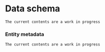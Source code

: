 # Data schema

`The current contents are a work in progress`

### Entity metadata

`The current contents are a work in progress`
